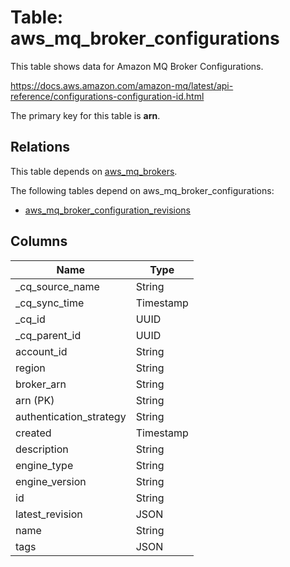 # Table: aws_mq_broker_configurations

This table shows data for Amazon MQ Broker Configurations.

https://docs.aws.amazon.com/amazon-mq/latest/api-reference/configurations-configuration-id.html

The primary key for this table is **arn**.

## Relations

This table depends on [aws_mq_brokers](aws_mq_brokers).

The following tables depend on aws_mq_broker_configurations:
  - [aws_mq_broker_configuration_revisions](aws_mq_broker_configuration_revisions)

## Columns

| Name          | Type          |
| ------------- | ------------- |
|_cq_source_name|String|
|_cq_sync_time|Timestamp|
|_cq_id|UUID|
|_cq_parent_id|UUID|
|account_id|String|
|region|String|
|broker_arn|String|
|arn (PK)|String|
|authentication_strategy|String|
|created|Timestamp|
|description|String|
|engine_type|String|
|engine_version|String|
|id|String|
|latest_revision|JSON|
|name|String|
|tags|JSON|